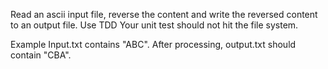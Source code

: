 Read an ascii input file, reverse the content and write the reversed content to an output file.
Use TDD
Your unit test should not hit the file system.

Example
Input.txt contains "ABC".
After processing, output.txt should contain "CBA".